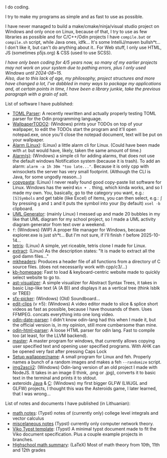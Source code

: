 ###
I do coding.

I try to make my programs as simple and as fast to use as possible.

I have never managed to build a make/cmake/ninja/visual studio project on Windows and only once on Linux, because of that, I try to use as few libraries as possible and for C/C++/Odin projects I have `compile.bat` or `compile.sh` script, while Java ones, idfk... It's some IntelliJ/maven bullsh*t... I don't like it, but can't do anything about it..
For Web stuff, I only use HTML, JS (sometimes p5js.org) & CSS (used to use SCSS).  

*I have only been coding for 4/5 years now, so many of my earlier projects may not work on your system due to pathing errors, plus I only used Windows until 2024-08~15.  
Also, due to this lack of age, my philosophy, project structures and more have changed a lot, I've dabbled in many ways to package my applications and, at certain points in time, I have been a library junkie, take the previous paragraph with a grain of salt.*

List of software I have published:
- [TOML Parser](https://github.com/Up05/toml_parser): A recently rewritten and actually properly testing TOML parser for the Odin programming language.
- [WallpaperTODO2](https://github.com/Up05/WallpaperTODO2): (Windows) prints your TODOs on top of your wallpaper, to edit the TODOs start the program and it'll open notepad.exe, once you'll close the notepad document, text will be put on your wallpaper.
- [Alarm (Linux)](https://github.com/Up05/alarm-linux): (Linux) a little alarm cli for Linux. (Could have been made with `at` but would have, likely, taken the same amount of time.) 
- [Alarm(s)](https://github.com/Up05/Alarm): (Windows) a simple cli for adding alarms, that does not use the default windows Notification system (because it is trash). To add an alarm: `alarm -a 1h 30m "too late..."`. Because it is only cpp with winsockets the server has very small footprint. (Although the CLI is Java, for some ungodly reason...)
- [copypasta](https://github.com/Up05/copypasta): (Linux) I never really found good copy-paste list software for Linux. Windows has the weird `Win + .` thing, which kinda works, and so I made my own. You, basically, go to the category you want, e.g.: `[S]Symbols` and get table (like Excel) of items, you can then select, e.g.: `∫` by pressing `g` and `1` and it puts the symbol into your (by default) `xsel -b` clipboard.
- [UML Generator](https://github.com/Up05/uml-gen): (mainly Linux) I messed up and made 20 bubbles in my like that UML diagram for my school project, so I made a UML activity diagram generator from text over a weekend.  
- `f`: (Windows) (WIP) A proper file manager for Windows, because explorer.exe is just sh*t... But I'm not sure, if I'll finish `f` before 2025-10-14...
- [tetris](https://github.com/Up05/tetris): (Linux) A simple, yet riceable, tetris clone I made for Linux.
- [extract](https://github.com/Up05/extract): (Linux) As the description states: "It is made to extract all the god damn files..."
- [mkheaders](https://github.com/Up05/mkheaders): Produces a header file of all functions from a directory of C source files. (does not necessarily work with cpp/c3/...) 
- [kb-homepage](https://github.com/Up05/dead-simple-startpage): Fast to load & keyboard-centric website made to quickly select website to go to. 
- [ast-visualizer](https://github.com/Up05/ast-visualizer): A simple visualizer for Abstract Syntax Trees, it takes in basic Lisp-like text (A (A B)) and displays it as a vertical tree (think lsblk or TREE)
- [sfx-picker](https://github.com/Up05/Sfx-Picker): (Windows) (Old) Soundboard...
- [edit-clips](https://github.com/Up05/ClipEditorV5) (v ±5): (Windows) A video editor made to slice & splice short videos as fast as possible, because I have thousands of them. Uses FFMPEG. concats everything into one long video.
- [odin-date-parser](https://github.com/Up05/odin-RFC-3339-date-parser): I didn't know odin-lang had this when I made it, but the official version is, in my opinion, still more cumbersome than mine.
- [odin-html-parser](https://github.com/Up05/ohtml): A loose HTML parser for odin lang. Fast to compile too (at least, for the LLVM backend).
- [master](https://github.com/Up05/master): A master program for windows, that currently allows copying user specified text and opening user specified programs. With AHK can be opened very fast after pressing Caps Lock
- [Setup wallapper/name](https://github.com/Up05/setup-wallpaper/): A small program for Linux and feh. Properly names a bunch of a random images and makes a feh `--randomize` script.
- [img2ascii2](https://github.com/Up05/img_to_ascii2): (Windows) Odin-lang version of an old project I made with NodeJS. It takes in an image (I think, .png or .jpg), converts it to basic text in the terminal and prints it to stdout.
- asteroids [Java](https://github.com/Up05/aSteROidS-Original) & [C](https://github.com/Up05/aSteROidS): (Windows) my first bigger GLFW (LWJGL and GLFW) projects, I thought this was the Asteroids game, I later learned, that I was wrong...


List of notes and documents I have published (in Lithuanian):
- [math notes](https://github.com/Up05/math-notes): (Typst) notes of (currently only) college level integrals and vector calculus
- [miscelaneous notes](https://github.com/Up05/misc-notes) (Typst) currently only computer network theory.
- [Viko Typst template](https://github.com/Up05/Vilniaus-Kolegija-Typst): (Typst) A minimal typst document made to fit the Viko document specification. Plus a couple example projects in branches. 
- [Highschool math summary](https://github.com/Up05/Matematikos-santrauka): (LaTeX) Most of math theory from 10th, 11th and 12th grades 

